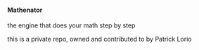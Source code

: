 #### Mathenator

the engine that does your math step by step

this is a private repo, owned and contributed to by Patrick Lorio